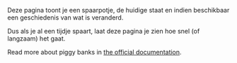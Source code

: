 Deze pagina toont je een spaarpotje, de huidige staat en indien beschikbaar een geschiedenis van wat is veranderd.

Dus als je al een tijdje spaart, laat deze pagina je zien hoe snel (of langzaam) het gaat.

Read more about piggy banks in [the official documentation](https://docs.firefly-iii.org/advanced-concepts/piggies).